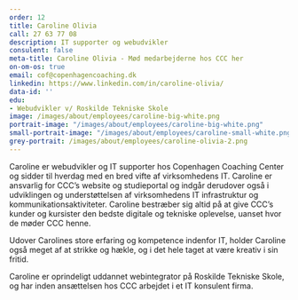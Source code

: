 ```yaml
---
order: 12
title: Caroline Olivia
call: 27 63 77 08
description: IT supporter og webudvikler
consulent: false
meta-title: Caroline Olivia - Mød medarbejderne hos CCC her
on-om-os: true
email: cof@copenhagencoaching.dk
linkedin: https://www.linkedin.com/in/caroline-olivia/
data-id: ''
edu:
- Webudvikler v/ Roskilde Tekniske Skole
image: /images/about/employees/caroline-big-white.png
portrait-image: "/images/about/employees/caroline-big-white.png"
small-portrait-image: "/images/about/employees/caroline-small-white.png"
grey-portrait: /images/about/employees/caroline-olivia-2.png
---
```


Caroline er webudvikler og IT supporter hos Copenhagen Coaching Center og sidder til hverdag med en bred vifte af virksomhedens IT. Caroline er ansvarlig for CCC’s website og studieportal og indgår derudover også i udviklingen og understøttelsen af virksomhedens IT infrastruktur og kommunikationsaktiviteter. Caroline bestræber sig altid på at give CCC’s kunder og kursister den bedste digitale og tekniske oplevelse, uanset hvor de møder CCC henne.

Udover Carolines store erfaring og kompetence indenfor IT, holder Caroline også meget af at strikke og hækle, og i det hele taget at være kreativ i sin fritid.

Caroline er oprindeligt uddannet webintegrator på Roskilde Tekniske Skole, og har inden ansættelsen hos CCC arbejdet i et IT konsulent firma.